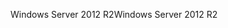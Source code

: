 <span data-ttu-id="b7f6c-101">Windows Server 2012 R2</span><span class="sxs-lookup"><span data-stu-id="b7f6c-101">Windows Server 2012 R2</span></span>